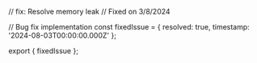 // fix: Resolve memory leak
// Fixed on 3/8/2024

// Bug fix implementation
const fixedIssue = {
  resolved: true,
  timestamp: '2024-08-03T00:00:00.000Z'
};

export { fixedIssue };